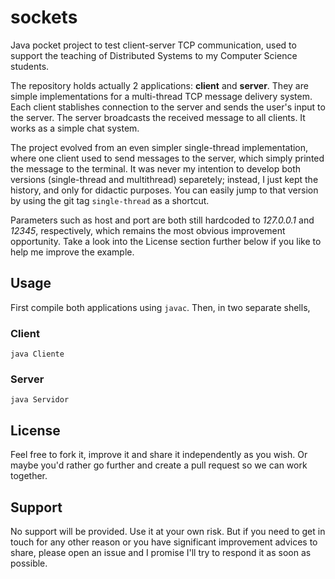 # sockets
Java pocket project to test client-server TCP communication, used to support the teaching of Distributed Systems to my Computer Science students.

The repository holds actually 2 applications: **client** and **server**. They are simple implementations for a multi-thread TCP message delivery system. Each client stablishes connection to the server and sends the user's input to the server. The server broadcasts the received message to all clients. It works as a simple chat system.

The project evolved from an even simpler single-thread implementation, where one client used to send messages to the server, which simply printed the message to the terminal. It was never my intention to develop both versions (single-thread and multithread) separetely; instead, I just kept the history, and only for didactic purposes. You can easily jump to that version by using the git tag ``single-thread`` as a shortcut.

Parameters such as host and port are both still hardcoded to *127.0.0.1* and *12345*, respectively, which remains the most obvious improvement opportunity. Take a look into the License section further below if you like to help me improve the example.

## Usage
First compile both applications using ``javac``. Then, in two separate shells,

### Client
```
java Cliente
```

### Server
```
java Servidor
```

## License
Feel free to fork it, improve it and share it independently as you wish. Or maybe you'd rather go further and create a pull request so we can work together.

## Support
No support will be provided. Use it at your own risk. But if you need to get in touch for any other reason or you have significant improvement advices to share, please open an issue and I promise I'll try to respond it as soon as possible.